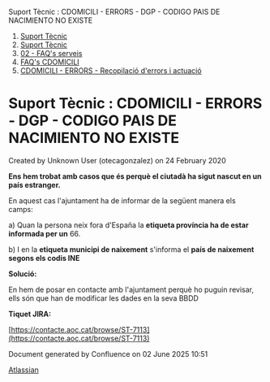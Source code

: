 Suport Tècnic : CDOMICILI - ERRORS - DGP - CODIGO PAIS DE NACIMIENTO NO EXISTE  

1.  [Suport Tècnic](index.md)
2.  [Suport Tècnic](13893782.md)
3.  [02 - FAQ's serveis](26313393.md)
4.  [FAQ's CDOMICILI](28705548.md)
5.  [CDOMICILI - ERRORS - Recopilació d'errors i actuació](36340023.md)

Suport Tècnic : CDOMICILI - ERRORS - DGP - CODIGO PAIS DE NACIMIENTO NO EXISTE
==============================================================================

Created by Unknown User (otecagonzalez) on 24 February 2020

**Ens hem trobat amb casos que és perquè el ciutadà ha sigut nascut en un país estranger.** 

En aquest cas l'ajuntament ha de informar de la següent manera els camps: 

a) Quan la persona neix fora d'España la **etiqueta província ha de estar informada per un** 66. 

b) I en la **etiqueta municipi de naixement** s'informa el **país de naixement segons els codis INE**

  

**Solució:**

En hem de posar en contacte amb l'ajuntament perquè ho puguin revisar, ells són que han de modificar les dades en la seva BBDD

  

**Tiquet JIRA:** 

[https://contacte.aoc.cat/browse/ST-7113](https://contacte.aoc.cat/browse/ST-7113)

Document generated by Confluence on 02 June 2025 10:51

[Atlassian](http://www.atlassian.com/)